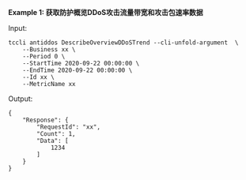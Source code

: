**Example 1: 获取防护概览DDoS攻击流量带宽和攻击包速率数据**



Input: 

```
tccli antiddos DescribeOverviewDDoSTrend --cli-unfold-argument  \
    --Business xx \
    --Period 0 \
    --StartTime 2020-09-22 00:00:00 \
    --EndTime 2020-09-22 00:00:00 \
    --Id xx \
    --MetricName xx
```

Output: 
```
{
    "Response": {
        "RequestId": "xx",
        "Count": 1,
        "Data": [
            1234
        ]
    }
}
```

